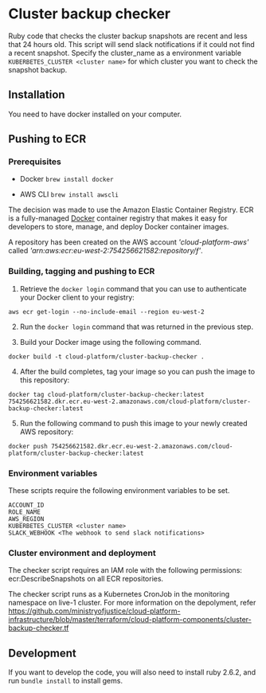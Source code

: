 # Cluster backup checker

Ruby code that checks the cluster backup snapshots are recent and less that 24 hours old. This script will send slack notifications if it could not find a recent snapshot. Specify the cluster_name as a environment variable ```KUBERBETES_CLUSTER <cluster name>``` for which cluster you want to check the snapshot backup. 

## Installation

You need to have docker installed on your computer.

## Pushing to ECR
### Prerequisites
* Docker
```brew install docker```

* AWS CLI
```brew install awscli```

The decision was made to use the Amazon Elastic Container Registry. ECR is a fully-managed [Docker](https://aws.amazon.com/docker/) container registry that makes it easy for developers to store, manage, and deploy Docker container images.

A repository has been created on the AWS account *'cloud-platform-aws'* called *'arn:aws:ecr:eu-west-2:754256621582:repository/ƒ'*.

### Building, tagging and pushing to ECR
1) Retrieve the `docker login` command that you can use to authenticate your Docker client to your registry:

```aws ecr get-login --no-include-email --region eu-west-2```

2) Run the `docker login` command that was returned in the previous step.

3) Build your Docker image using the following command.

```docker build -t cloud-platform/cluster-backup-checker .```

4) After the build completes, tag your image so you can push the image to this repository:

```docker tag cloud-platform/cluster-backup-checker:latest 754256621582.dkr.ecr.eu-west-2.amazonaws.com/cloud-platform/cluster-backup-checker:latest```

5) Run the following command to push this image to your newly created AWS repository:

```docker push 754256621582.dkr.ecr.eu-west-2.amazonaws.com/cloud-platform/cluster-backup-checker:latest```

### Environment variables

These scripts require the following environment variables to be set.

```
ACCOUNT_ID
ROLE_NAME
AWS_REGION
KUBERBETES_CLUSTER <cluster name>
SLACK_WEBHOOK <The webhook to send slack notifications>
```

### Cluster environment and deployment
The checker script requires an IAM role with the following permissions: ecr:DescribeSnapshots on all ECR repositories.

The checker script runs as a Kubernetes CronJob in the monitoring namespace on live-1 cluster. For more information on the depolyment, refer https://github.com/ministryofjustice/cloud-platform-infrastructure/blob/master/terraform/cloud-platform-components/cluster-backup-checker.tf

## Development

If you want to develop the code, you will also need to install ruby 2.6.2, and run `bundle install` to install gems.




